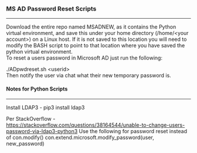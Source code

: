<H3>MS AD Password Reset Scripts</H3>

---

Download the entire repo named MSADNEW, as it contains the Python virtual environment, and save this under your home directory (/home/\<your account\>) on a Linux host.
If it is not saved to this location you will need to modify the BASH script to point to that location where you have saved the python virtual environment.
<br>
To reset a users password in Microsoft AD just run the following:

./ADpwdreset.sh \<userid\>
<br>
Then notify the user via chat what their new temporary password is.
<br>


<H4>Notes for Python Scripts</H4>

---

Install LDAP3 - pip3 install ldap3

Per StackOverflow - https://stackoverflow.com/questions/38164544/unable-to-change-users-password-via-ldap3-python3
Use the following for password reset instead of con.modify()
con.extend.microsoft.modify_password(user, new_password)
